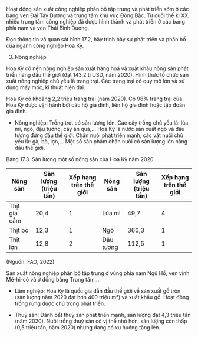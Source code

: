 Hoạt động sản xuất công nghiệp phân bố tập trung và phát triển sớm ở các bang ven Đại Tây Dương và trung tâm khu vực Đông Bắc. Từ cuối thế kỉ XX, nhiều trung tâm công nghiệp đã được hình thành và phát triển ở các bang phía nam và ven Thái Bình Dương.

Đọc thông tin và quan sát hình 17.2, hãy trình bày sự phát triển và phân bố của ngành công nghiệp Hoa Kỳ.

3. Nông nghiệp

Hoa Kỳ có nền nông nghiệp sản xuất hàng hoá và xuất khẩu nông sản phát triển hàng đầu thế giới (đạt 143,2 tỉ USD, năm 2020). Hình thức tổ chức sản xuất nông nghiệp chủ yếu là trang trại. Các trang trại có quy mô lớn và sử dụng máy móc, kĩ thuật hiện đại.

Hoa Kỳ có khoảng 2,2 triệu trang trại (năm 2020). Có 98% trang trại của Hoa Kỳ được vận hành bởi các hộ gia đình, liên hộ gia đình hoặc tập đoàn gia đình.

- Nông nghiệp: Trồng trọt có sản lượng lớn. Các cây trồng chủ yếu là: lúa mì, ngô, đậu tương, cây ăn quả,... Hoa Kỳ là nước sản xuất ngô và đậu tương đứng đầu thế giới. Chăn nuôi phát triển mạnh, các vật nuôi chủ yếu là: gà, bò, lợn,... Một số sản phẩm chăn nuôi có sản lượng lớn hàng đầu thế giới.

Bảng 17.3. Sản lượng một số nông sản của Hoa Kỳ năm 2020

Nông sản | Sản lượng (triệu tấn) | Xếp hạng trên thế giới | Nông sản | Sản lượng (triệu tấn) | Xếp hạng trên thế giới
--- | --- | --- | --- | --- | ---
Thịt gia cầm | 20,4 | 1 | Lúa mì | 49,7 | 4
Thịt bò | 12,3 | 1 | Ngô | 360,3 | 1
Thịt lợn | 12,8 | 2 | Đậu tương | 112,5 | 1

(Nguồn: FAO, 2022)

Sản xuất nông nghiệp phân bố tập trung ở vùng phía nam Ngũ Hồ, ven vịnh Mê-hi-cô và ở đồng bằng Trung tâm,...

- Lâm nghiệp: Hoa Kỳ là quốc gia dẫn đầu thế giới về sản xuất gỗ tròn (sản lượng năm 2020 đạt hơn 400 triệu m³) và xuất khẩu gỗ. Hoạt động trồng rừng được chú trọng phát triển.

- Thuỷ sản: Đánh bắt thuỷ sản phát triển mạnh, sản lượng đạt 4,3 triệu tấn (năm 2020). Nuôi trồng thuỷ sản có vị thế nhỏ hơn, sản lượng còn thấp (0,5 triệu tấn, năm 2020) nhưng đang có xu hướng tăng lên.